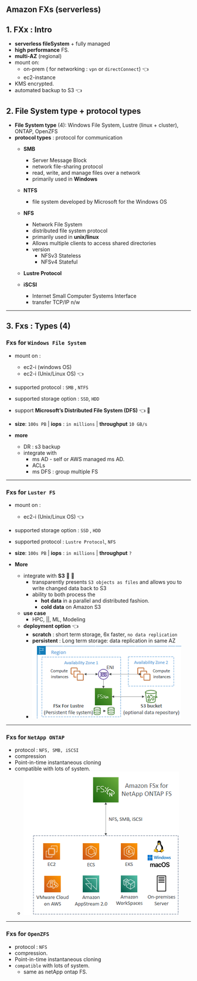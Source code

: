 ## Amazon FXs (serverless)
## 1. FXx : Intro
- **serverless fileSystem** + fully managed
- **high performance** FS. 
- **multi-AZ**  (regional)
- mount on:
  - on-prem ( for networking : `vpn` or `directConnect`)  :point_left:
  - ec2-instance
- KMS encrypted.
- automated backup to S3 :point_left:

## 2. File System type +  protocol types
- **File System type** (4):  Windows File System, Lustre (linux + cluster), ONTAP, OpenZFS
- **protocol types** : protocol for communication
  - **SMB** 
    -  Server Message Block
    - network file-sharing protocol
    - read, write, and manage files over a network
    - primarily used in **Windows**
    
  - **NTFS**
    - file system developed by Microsoft for the Windows OS
    
  - **NFS** 
    - Network File System 
    - distributed file system protocol
    - primarily used in **unix/linux**
    - Allows multiple clients to access shared directories
    - version
      - NFSv3 Stateless
      - NFSv4 Stateful
  
  - **Lustre Protocol**  
      
  - **iSCSI**
    - Internet Small Computer Systems Interface
    - transfer TCP/IP n/w
    
---
## 3. Fxs : Types (4)
### Fxs for `Windows File System`
- mount on :
  - ec2-i (windows  OS)
  - ec2-i (Unix/Linux OS) :point_left:
- supported protocol : `SMB` , `NTFS` 
- supported storage option : `SSD`,  `HDD`
- support **Microsoft’s Distributed File System (DFS)** :point_left: :dart:
- **size**: `100s PB` |  **iops** : `in millions`   | **throughput**  `10 GB/s`

- **more**
  - DR : s3 backup
  - integrate with 
    - ms AD - self or AWS managed ms AD.
    - ACLs
    - ms DFS : group multiple FS 

---    
### Fxs for `Luster FS`
- mount on :
    - ec2-i (Unix/Linux OS) :point_left:
- supported storage option : `SSD` , `HDD`
- supported protocol : `Lustre Protocol`, `NFS`
- **size**: `100s PB` |  **iops** : `in millions`   | **throughput**  `?`

- **More**
  - integrate with **S3**  :dart: :dart:
    - transparently presents `S3 objects as files` and allows you to write changed data back to S3
    - ability to both process the 
      - **hot data** in a parallel and distributed fashion.
      - **cold data** on Amazon S3
  - **use case** 
    - HPC, ||, ML, Modeling
  - **deployment option**  :point_left:
    - **scratch** : short term storage, 6x faster, `no data replication`
    - **persistent** : Long term storage: data replication in same AZ
    - ![img.png](../99_img/storage/more/img.png)

----
### Fxs for `NetApp ONTAP` 
- protocol : `NFS, SMB, iSCSI`
- compression
- Point-in-time instantaneous cloning
- compatible with lots of system.
  - ![img_1.png](../99_img/storage/more/img_1.png)

----
### Fxs for `OpenZFS`
- protocol : `NFS`
- compression.
- Point-in-time instantaneous cloning
- `compatible` with lots of system. 
  - same as netApp ontap FS.



